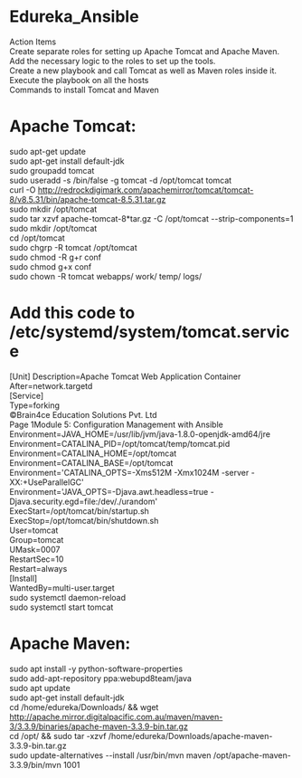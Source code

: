 # Edureka_Ansible
Action Items <br>
Create separate roles for setting up Apache Tomcat and Apache Maven.
Add the necessary logic to the roles to set up the tools. <br>
Create a new playbook and call Tomcat as well as Maven roles inside it. <br>
Execute the playbook on all the hosts <br>
Commands to install Tomcat and Maven <br>
# Apache Tomcat:
sudo apt-get update <br>
sudo apt-get install default-jdk <br>
sudo groupadd tomcat <br>
sudo useradd -s /bin/false -g tomcat -d /opt/tomcat tomcat <br>
curl -O http://redrockdigimark.com/apachemirror/tomcat/tomcat-8/v8.5.31/bin/apache-tomcat-8.5.31.tar.gz <br>
sudo mkdir /opt/tomcat <br>
sudo tar xzvf apache-tomcat-8*tar.gz -C /opt/tomcat --strip-components=1 <br>
sudo mkdir /opt/tomcat <br>
cd /opt/tomcat <br>
sudo chgrp -R tomcat /opt/tomcat <br>
sudo chmod -R g+r conf <br>
sudo chmod g+x conf <br>
sudo chown -R tomcat webapps/ work/ temp/ logs/ <br>
# Add this code to /etc/systemd/system/tomcat.service
[Unit]
Description=Apache Tomcat Web Application Container <br>
After=network.targetd <br>
[Service] <br>
Type=forking <br>
©Brain4ce Education Solutions Pvt. Ltd <br>
Page 1Module 5: Configuration Management with Ansible <br>
Environment=JAVA_HOME=/usr/lib/jvm/java-1.8.0-openjdk-amd64/jre <br>
Environment=CATALINA_PID=/opt/tomcat/temp/tomcat.pid <br>
Environment=CATALINA_HOME=/opt/tomcat <br>
Environment=CATALINA_BASE=/opt/tomcat <br>
Environment='CATALINA_OPTS=-Xms512M -Xmx1024M -server -XX:+UseParallelGC' <br>
Environment='JAVA_OPTS=-Djava.awt.headless=true -Djava.security.egd=file:/dev/./urandom' <br>
ExecStart=/opt/tomcat/bin/startup.sh <br>
ExecStop=/opt/tomcat/bin/shutdown.sh <br>
User=tomcat <br>
Group=tomcat <br>
UMask=0007 <br>
RestartSec=10 <br>
Restart=always <br>
[Install] <br>
WantedBy=multi-user.target <br>
sudo systemctl daemon-reload <br>
sudo systemctl start tomcat <br>
# Apache Maven:
sudo apt install -y python-software-properties <br>
sudo add-apt-repository ppa:webupd8team/java <br>
sudo apt update <br>
sudo apt-get install default-jdk <br>
cd /home/edureka/Downloads/ && wget <br>
http://apache.mirror.digitalpacific.com.au/maven/maven-3/3.3.9/binaries/apache-maven-3.3.9-bin.tar.gz <br>
cd /opt/ && sudo tar -xzvf /home/edureka/Downloads/apache-maven-3.3.9-bin.tar.gz <br>
sudo update-alternatives --install /usr/bin/mvn maven /opt/apache-maven-3.3.9/bin/mvn 1001
